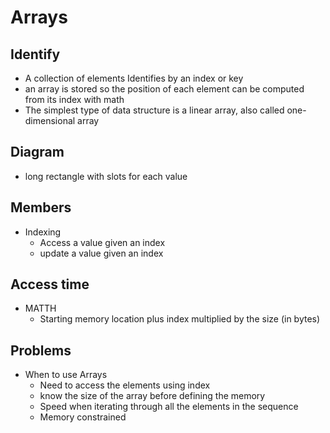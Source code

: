 # Arrays

## Identify
* A collection of elements Identifies by an index or key
* an array is stored so the position of each element can be computed from its index with math
* The simplest type of data structure is a linear array, also called one-dimensional array

## Diagram
* long rectangle with slots for each value

## Members
* Indexing
  - Access a value given an index
  - update a value given an index

## Access time
* MATTH
  - Starting memory location plus index multiplied by the size (in bytes)

## Problems
* When to use Arrays
  - Need to access the elements using index
  - know the size of the array before defining the memory
  - Speed when iterating through all the elements in the sequence
  - Memory constrained
